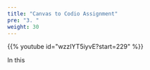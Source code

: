 ```yaml
---
title: "Canvas to Codio Assignment"
pre: "3. "
weight: 30
---
```


{{% youtube id="wzzIYT5iyvE?start=229" %}}

In this